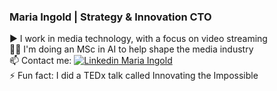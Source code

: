 ### Maria Ingold | Strategy & Innovation CTO

<!--
**mariaingold/mariaingold** is a ✨ _special_ ✨ repository because its `README.md` (this file) appears on your GitHub profile.

Here are some ideas to get you started:
-->
▶ I work in media technology, with a focus on video streaming  
👩‍🎓 I'm doing an MSc in AI to help shape the media industry  
📫 Contact me: [![Linkedin](https://i.stack.imgur.com/gVE0j.png) Maria Ingold](https://www.linkedin.com/in/mariaingold/)  
⚡ Fun fact: I did a TEDx talk called Innovating the Impossible

